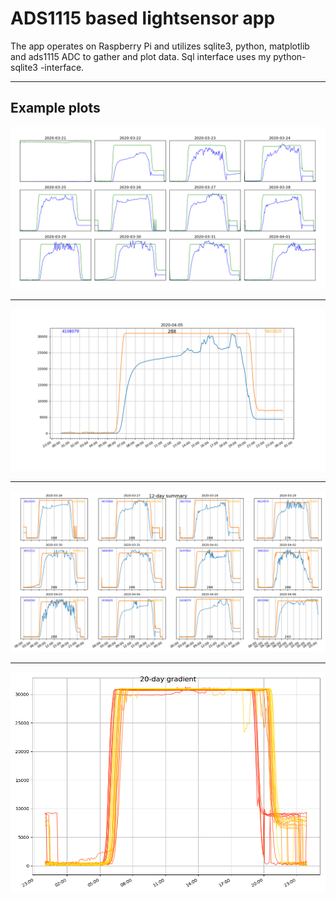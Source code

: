 # ADS1115 based lightsensor app

The app operates on Raspberry Pi and utilizes sqlite3, python, matplotlib and ads1115 ADC to gather and plot data. Sql interface uses my python-sqlite3 -interface.

---

## Example plots

![plot](/images/figure_2.png)

---

![plot](/images/figure_3.png)

---

![plot](/images/figure_4.png)

---

![plot](/images/figure_5.png)
